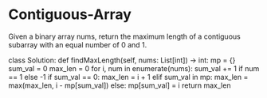 # Contiguous-Array
Given a binary array nums, return the maximum length of a contiguous subarray with an equal number of 0 and 1.

class Solution:
    def findMaxLength(self, nums: List[int]) -> int:
        mp = {}
        sum_val = 0
        max_len = 0
        for i, num in enumerate(nums):
            sum_val += 1 if num == 1 else -1
            if sum_val == 0:
                max_len = i + 1
            elif sum_val in mp:
                max_len = max(max_len, i - mp[sum_val])
            else:
                mp[sum_val] = i
        return max_len
